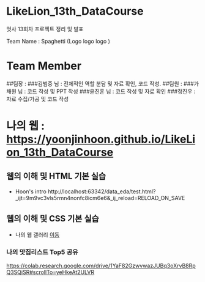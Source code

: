 # LikeLion_13th_DataCourse
멋사 13회차 프로젝트 정리 및 발표

Team Name : Spaghetti (Logo logo logo )

# Team Member
##팀장 :
###김범중 님 : 전체적인 역할 분담 및 자료 확인, 코드 작성.
##팀원 :
###가채원 님 : 코드 작성 및 PPT 작성
###윤진훈 님 : 코드 작성 및 자료 확인
###정진우 : 자료 수집/가공 및 코드 작성
    


# 나의 웹 :  https://yoonjinhoon.github.io/LikeLion_13th_DataCourse

## 웹의 이해 및 HTML 기본 실습
  * Hoon's intro  http://localhost:63342/data_eda/test.html?_ijt=9m9vc3vls5rmn4nonfc8icm6e6&_ij_reload=RELOAD_ON_SAVE


## 웹의 이해 및 CSS 기본 실습
  * 나의 웹 갤러리 [이동](https://yoonjinhoon.github.io/LikeLion_13th_DataCourse/02_css_gallery/14_img_gallery.html)

### 나의 맛집리스트 Top5 공유
   https://colab.research.google.com/drive/1YaF82GzwvwazJUBq3oXrvB8RpQ3SQiSR#scrollTo=yeHkeAt2ULVR
